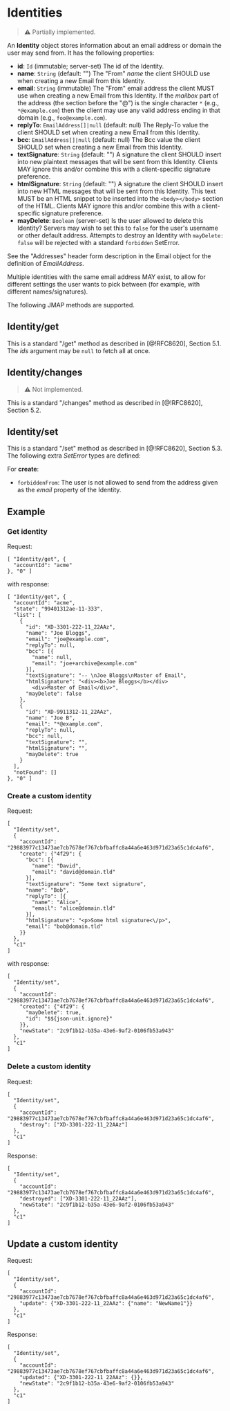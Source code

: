 # Identities

> :warning:
> Partially implemented.

An **Identity** object stores information about an email address or domain the user may send from. It has the following properties:

- **id**: `Id` (immutable; server-set)
  The id of the Identity.
- **name**: `String` (default: "")
  The "From" *name* the client SHOULD use when creating a new Email from this Identity.
- **email**: `String` (immutable)
  The "From" email address the client MUST use when creating a new Email from this Identity. If the *mailbox* part of the address (the section before the "@") is the single character `*` (e.g., `*@example.com`) then the client may use any valid address ending in that domain (e.g., `foo@example.com`).
- **replyTo**: `EmailAddress[]|null` (default: null)
  The Reply-To value the client SHOULD set when creating a new Email from this Identity.
- **bcc**: `EmailAddress[]|null` (default: null)
  The Bcc value the client SHOULD set when creating a new Email from this Identity.
- **textSignature**: `String` (default: "")
  A signature the client SHOULD insert into new plaintext messages that will be sent from this Identity. Clients MAY ignore this and/or combine this with a client-specific signature preference.
- **htmlSignature**: `String` (default: "")
  A signature the client SHOULD insert into new HTML messages that will be sent from this Identity. This text MUST be an HTML snippet to be inserted into the `<body></body>` section of the HTML. Clients MAY ignore this and/or combine this with a client-specific signature preference.
- **mayDelete**: `Boolean` (server-set)
  Is the user allowed to delete this Identity? Servers may wish to set this to `false` for the user's username or other default address. Attempts to destroy an Identity with `mayDelete: false` will be rejected with a standard `forbidden` SetError.

See the "Addresses" header form description in the Email object for the definition of *EmailAddress*.

Multiple identities with the same email address MAY exist, to allow for different settings the user wants to pick between (for example, with different names/signatures).

The following JMAP methods are supported.

## Identity/get

This is a standard "/get" method as described in [@!RFC8620], Section 5.1. The *ids* argument may be `null` to fetch all at once.

## Identity/changes

> :warning:
> Not implemented.

This is a standard "/changes" method as described in [@!RFC8620], Section 5.2.

## Identity/set

This is a standard "/set" method as described in [@!RFC8620], Section 5.3. The following extra *SetError* types are defined:

For **create**:

- `forbiddenFrom`: The user is not allowed to send from the address given as
  the *email* property of the Identity.

## Example

### Get identity

Request:

    [ "Identity/get", {
      "accountId": "acme"
    }, "0" ]

with response:

    [ "Identity/get", {
      "accountId": "acme",
      "state": "99401312ae-11-333",
      "list": [
        {
          "id": "XD-3301-222-11_22AAz",
          "name": "Joe Bloggs",
          "email": "joe@example.com",
          "replyTo": null,
          "bcc": [{
            "name": null,
            "email": "joe+archive@example.com"
          }],
          "textSignature": "-- \nJoe Bloggs\nMaster of Email",
          "htmlSignature": "<div><b>Joe Bloggs</b></div>
            <div>Master of Email</div>",
          "mayDelete": false
        },
        {
          "id": "XD-9911312-11_22AAz",
          "name": "Joe B",
          "email": "*@example.com",
          "replyTo": null,
          "bcc": null,
          "textSignature": "",
          "htmlSignature": "",
          "mayDelete": true
        }
      ],
      "notFound": []
    }, "0" ]

### Create a custom identity

Request:

    [
      "Identity/set",
      {
        "accountId": "29883977c13473ae7cb7678ef767cbfbaffc8a44a6e463d971d23a65c1dc4af6",
        "create": {"4f29": {
          "bcc": [{
            "name": "David",
            "email": "david@domain.tld"
          }],
          "textSignature": "Some text signature",
          "name": "Bob",
          "replyTo": [{
            "name": "Alice",
            "email": "alice@domain.tld"
          }],
          "htmlSignature": "<p>Some html signature<\/p>",
          "email": "bob@domain.tld"
        }}
      },
      "c1"
    ]

with response:

    [
      "Identity/set",
      {
        "accountId": "29883977c13473ae7cb7678ef767cbfbaffc8a44a6e463d971d23a65c1dc4af6",
        "created": {"4f29": {
          "mayDelete": true,
          "id": "$${json-unit.ignore}"
        }},
        "newState": "2c9f1b12-b35a-43e6-9af2-0106fb53a943"
      },
      "c1"
    ]

### Delete a custom identity

Request:

    [
      "Identity/set",
      {
        "accountId": "29883977c13473ae7cb7678ef767cbfbaffc8a44a6e463d971d23a65c1dc4af6",
        "destroy": ["XD-3301-222-11_22AAz"]
      },
      "c1"
    ]

Response:

    [
      "Identity/set",
      {
        "accountId": "29883977c13473ae7cb7678ef767cbfbaffc8a44a6e463d971d23a65c1dc4af6",
        "destroyed": ["XD-3301-222-11_22AAz"],
        "newState": "2c9f1b12-b35a-43e6-9af2-0106fb53a943"
      },
      "c1"
    ]

## Update a custom identity

Request:

    [
      "Identity/set",
      {
        "accountId": "29883977c13473ae7cb7678ef767cbfbaffc8a44a6e463d971d23a65c1dc4af6",
        "update": {"XD-3301-222-11_22AAz": {"name": "NewName1"}}
      },
      "c1"
    ]

Response:

    [
      "Identity/set",
      {
        "accountId": "29883977c13473ae7cb7678ef767cbfbaffc8a44a6e463d971d23a65c1dc4af6",
        "updated": {"XD-3301-222-11_22AAz": {}},
        "newState": "2c9f1b12-b35a-43e6-9af2-0106fb53a943"
      },
      "c1"
    ]